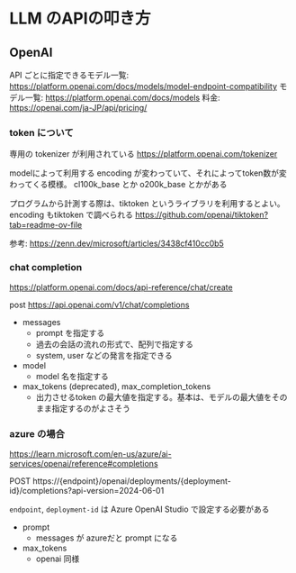 # LLM のAPIの叩き方


## OpenAI

API ごとに指定できるモデル一覧: https://platform.openai.com/docs/models/model-endpoint-compatibility
モデル一覧: https://platform.openai.com/docs/models
料金: https://openai.com/ja-JP/api/pricing/

### token について

専用の tokenizer が利用されている
https://platform.openai.com/tokenizer

modelによって利用する encoding が変わっていて、それによってtoken数が変わってくる模様。
cl100k_base とか o200k_base とかがある

プログラムから計測する際は、tiktoken というライブラリを利用するとよい。 encoding もtiktoken で調べられる
https://github.com/openai/tiktoken?tab=readme-ov-file

参考: https://zenn.dev/microsoft/articles/3438cf410cc0b5

### chat completion

https://platform.openai.com/docs/api-reference/chat/create

post  https://api.openai.com/v1/chat/completions


- messages
	- prompt を指定する
	- 過去の会話の流れの形式で、配列で指定する
	- system, user などの発言を指定できる
- model
	- model 名を指定する
- max_tokens (deprecated), max_completion_tokens
	- 出力させるtoken の最大値を指定する。基本は、モデルの最大値をそのまま指定するのがよさそう



### azure の場合

https://learn.microsoft.com/en-us/azure/ai-services/openai/reference#completions

POST https://{endpoint}/openai/deployments/{deployment-id}/completions?api-version=2024-06-01

`endpoint`, `deployment-id` は Azure OpenAI Studio で設定する必要がある

- prompt
  - messages が azureだと prompt になる
- max_tokens
  - openai 同様

<!--stackedit_data:
eyJoaXN0b3J5IjpbMTQ5NTk5NDY3NF19
-->